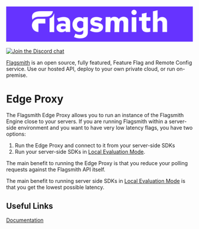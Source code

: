 [![Feature Flag, Remote Config and A/B Testing platform, Flagsmith](https://raw.githubusercontent.com/Flagsmith/flagsmith/main/static-files/hero.png)](https://www.flagsmith.com/)

[![Join the Discord chat](https://img.shields.io/discord/517647859495993347)](https://discord.gg/hFhxNtXzgm)

[Flagsmith](https://flagsmith.com/) is an open source, fully featured, Feature Flag and Remote Config service. Use our
hosted API, deploy to your own private cloud, or run on-premise.

# Edge Proxy

The Flagsmith Edge Proxy allows you to run an instance of the Flagsmith Engine close to your servers. If you are running
Flagsmith within a server-side environment and you want to have very low latency flags, you have two options:

1. Run the Edge Proxy and connect to it from your server-side SDKs
2. Run your server-side SDKs in [Local Evaluation Mode](https://docs.flagsmith.com/clients/overview#2---local-evaluation).

The main benefit to running the Edge Proxy is that you reduce your polling requests against the Flagsmith API itself.

The main benefit to running server side SDKs in [Local Evaluation Mode](https://docs.flagsmith.com/clients/overview#2---local-evaluation) is that you get the lowest possible latency.

## Useful Links

[Documentation](https://docs.flagsmith.com/advanced-use/edge-proxy)
